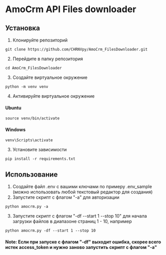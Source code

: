 # AmoCrm API Files downloader

## Установка

1. Клонируйте репозиторий
```commandline
git clone https://github.com/CHRNVpy/AmoCrm_FilesDownloader.git
```
2. Перейдите в папку репозитория
```commandline
cd AmoCrm_FilesDownloader
```
3. Создайте виртуальное окружение
```commandline
python -m venv venv
```
4. Активируйте виртуальное окружение
#### Ubuntu
```commandline
source venv/bin/activate
```
#### Windows
```commandline
venv\Scripts\activate
```
3. Установите зависимости
```commandline
pip install -r requirements.txt
```

## Использование

1. Создайте файл .env с вашими ключами по примеру .env_sample (можно использовать любой текстовый редактор для создания)
2. Запустите скрипт с флагом "-a" для авторизации
```commandline
python amocrm.py -a
```
3. Запустите скрипт с флагом "-df --start 1 --stop 10" для начала загрузки файлов в диапазоне страниц 1 - 10, например
```commandline
python amocrm.py -df --start 1 --stop 10
```

#### Note: Если при запуске с флагом "-df" выходит ошибка, скорее всего истек access_token и нужно заново запустить скрипт с флагом "-a"